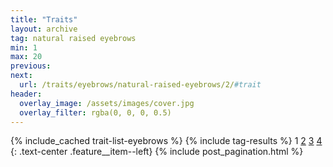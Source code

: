 ```yaml
---
title: "Traits"
layout: archive
tag: natural raised eyebrows
min: 1
max: 20
previous:
next:
  url: /traits/eyebrows/natural-raised-eyebrows/2/#trait
header:
  overlay_image: /assets/images/cover.jpg
  overlay_filter: rgba(0, 0, 0, 0.5)
---
```

{% include_cached trait-list-eyebrows %}
{% include tag-results %}
1 [2](/traits/eyebrows/natural-raised-eyebrows/2/#trait) [3](/traits/eyebrows/natural-raised-eyebrows/3/#trait) [4](/traits/eyebrows/natural-raised-eyebrows/4/#trait) 
{: .text-center .feature__item--left}
{% include post_pagination.html %}
